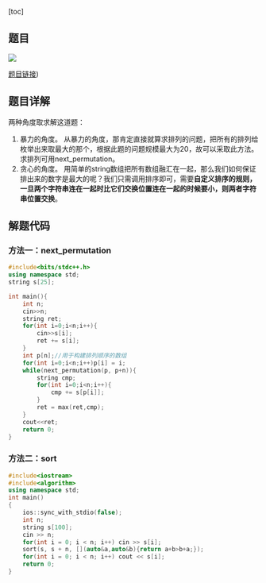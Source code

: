 [toc]

## 题目

![](https://s2.loli.net/2022/01/14/TGQh6aeijXgqmoB.png)

[题目链接](https://ac.nowcoder.com/acm/contest/26908/1020))

## 题目详解

两种角度取求解这道题：

1. 暴力的角度。
   从暴力的角度，那肯定直接就算求排列的问题，把所有的排列给枚举出来取最大的那个，根据此题的问题规模最大为20，故可以采取此方法。求排列可用next_permutation。
2. 贪心的角度。
   用简单的string数组把所有数组融汇在一起，那么我们如何保证排出来的数字是最大的呢？我们只需调用排序即可，需要**自定义排序的规则，一旦两个字符串连在一起时比它们交换位置连在一起的时候要小，则两者字符串位置交换**。

## 解题代码

### 方法一：next_permutation

```cpp
#include<bits/stdc++.h>
using namespace std;
string s[25];

int main(){
    int n;
    cin>>n;
    string ret;
    for(int i=0;i<n;i++){
        cin>>s[i];
        ret += s[i];
    }
    int p[n];//用于构建排列顺序的数组
    for(int i=0;i<n;i++)p[i] = i;
    while(next_permutation(p, p+n)){
        string cmp;
        for(int i=0;i<n;i++){
            cmp += s[p[i]];
        }
        ret = max(ret,cmp);
    }
    cout<<ret;
    return 0;
}
```

### 方法二：sort

```cpp
#include<iostream>
#include<algorithm>
using namespace std;
int main()
{
	ios::sync_with_stdio(false);
	int n;
	string s[100];
	cin >> n;
	for(int i = 0; i < n; i++) cin >> s[i];
	sort(s, s + n, [](auto&a,auto&b){return a+b>b+a;});
	for(int i = 0; i < n; i++) cout << s[i];
	return 0;
}

```

